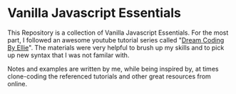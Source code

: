 # Vanilla Javascript Essentials

This Repository is a collection of Vanilla Javascript Essentials.
For the most part, I followed an awesome youtube tutorial series called "[Dream Coding By Ellie](https://www.youtube.com/channel/UC_4u-bXaba7yrRz_6x6kb_w)".
The materials were very helpful to brush up my skills and to pick up new syntax that I was not familar with.

Notes and examples are written by me, while being inspired by, at times clone-coding the referenced tutorials and other great resources from online. 
